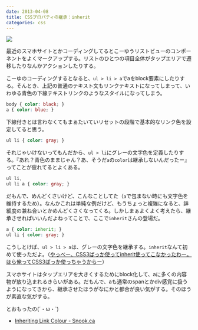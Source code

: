 ```yaml
---
date: 2013-04-08
title: CSSプロパティの継承：inherit
categories: css
---
```


![](http://t32k.me/static/blog/2013/04/link.png)

最近のスマホサイトとかコーディングしてるとこーゆうリストビューのコンポーネントをよくマークアップする。リストのひとつの項目全体がタップエリアで遷移したりなんかアクションしたりする。

こーゆのコーディングするとなると、`ul > li > a`でaをblock要素にしたりする。そんとき、上記の普通のテキスト文もリンクテキストになってしまって、いわゆる青色の下線テキストリンクのようなスタイルになってしまう。

```css
body { color: black; }
a { color: blue; }
```

下線付きとは言わなくてもまぁたいていリセットの段階で基本的なリンク色を設定してると思う。

```css
ul li { color: gray; }
```

それじゃいけないってもんだから、`ul > li`にグレーの文字色を定義したりする。『あれ？青色のままじゃん？あ、そうだ`a`の`color`は継承しないんだったー』ってことが疲れてるとよくある。

```css
ul li,
ul li a { color: gray; }
```

だもんで、めんどくさいけど、こんなことしてた（`a`で包まない時にも文字色を維持するため）。なんかこれは単純な例だけど、もうちょっと複雑になると、詳細度の兼ね合いとかめんどくさくなってくる。しかしまぁよくよく考えたら、継承させればいいんだよねってことで、ここで`inherit`さんの登場だ。

```css
a { color: inherit; }
ul li { color: gray; }
```

こうしとけば、`ul > li > a`は、グレーの文字色を継承する。`inherit`なんて初めて使っただよ。（<a href="http://jigokuno.com/?eid=943">やっべー、CSS3ばっか使ってinherit使ってこなかったわー。ほら俺ってCSS3ばっか使っちゃうからー</a>）

スマホサイトはタップエリアを大きくするためにblock化して、aに多くの内容物が放り込まれるきらいがある。だもんで、aも通常のspanとかdiv感覚に扱うようになってきから、継承させたほうがなにかと都合が良い気がする。そのほうが素直な気がする。

とおもったの(´・ω・`)

+ [Inheriting Link Colour - Snook.ca](http://snook.ca/archives/html_and_css/inheriting_link)